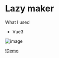 # Lazy maker

What I used
* Vue3

![image](https://user-images.githubusercontent.com/66160055/199714232-a596bd4f-480a-43c9-b58b-82adbef7ef4d.png)

[!Demo](https://hibixby.github.io/LazyMaker_Vue/dist)
